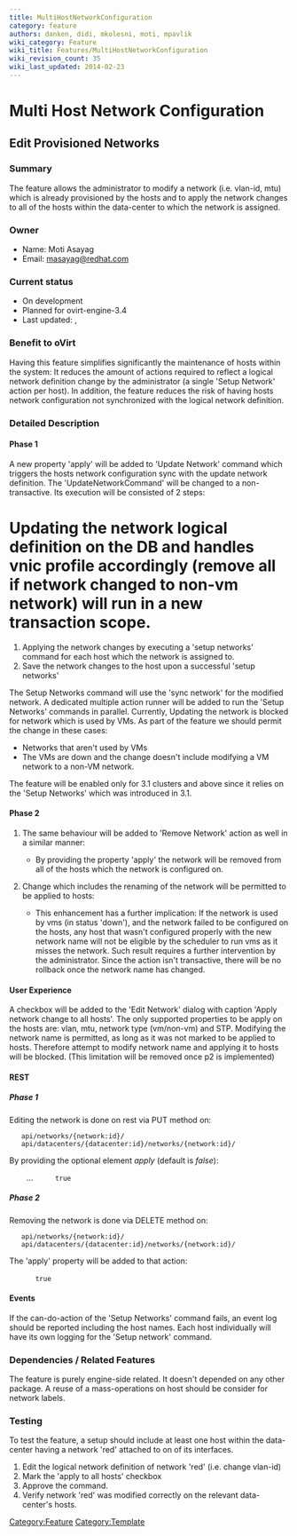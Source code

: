 ```yaml
---
title: MultiHostNetworkConfiguration
category: feature
authors: danken, didi, mkolesni, moti, mpavlik
wiki_category: Feature
wiki_title: Features/MultiHostNetworkConfiguration
wiki_revision_count: 35
wiki_last_updated: 2014-02-23
---
```


# Multi Host Network Configuration

## Edit Provisioned Networks

### Summary

The feature allows the administrator to modify a network (i.e. vlan-id, mtu) which is already provisioned by the hosts and to apply the network changes to all of the hosts within the data-center to which the network is assigned.

### Owner

*   Name: Moti Asayag
*   Email: <masayag@redhat.com>

### Current status

*   On development
*   Planned for ovirt-engine-3.4
*   Last updated: ,

### Benefit to oVirt

Having this feature simplifies significantly the maintenance of hosts within the system:
It reduces the amount of actions required to reflect a logical network definition change by the administrator (a single 'Setup Network' action per host).
In addition, the feature reduces the risk of having hosts network configuration not synchronized with the logical network definition.

### Detailed Description

#### Phase 1

A new property 'apply' will be added to 'Update Network' command which triggers the hosts network configuration sync with the update network definition.
The 'UpdateNetworkCommand' will be changed to a non-transactive. Its execution will be consisted of 2 steps:
# Updating the network logical definition on the DB and handles vnic profile accordingly (remove all if network changed to non-vm network) will run in a new transaction scope.

1.  Applying the network changes by executing a 'setup networks' command for each host which the network is assigned to.
2.  Save the network changes to the host upon a successful 'setup networks'

The Setup Networks command will use the 'sync network' for the modified network.
A dedicated multiple action runner will be added to run the 'Setup Networks' commands in parallel.
Currently, Updating the network is blocked for network which is used by VMs. As part of the feature we should permit the change in these cases:

*   Networks that aren't used by VMs
*   The VMs are down and the change doesn't include modifying a VM network to a non-VM network.

The feature will be enabled only for 3.1 clusters and above since it relies on the 'Setup Networks' which was introduced in 3.1.

#### Phase 2

1.  The same behaviour will be added to 'Remove Network' action as well in a similar manner:
    -   By providing the property 'apply' the network will be removed from all of the hosts which the network is configured on.

2.  Change which includes the renaming of the network will be permitted to be applied to hosts:
    -   This enhancement has a further implication: If the network is used by vms (in status 'down'), and the network failed to be configured on the hosts, any host that wasn't configured properly with the new network name will not be eligible by the scheduler to run vms as it misses the network. Such result requires a further intervention by the administrator. Since the action isn't transactive, there will be no rollback once the network name has changed.

#### User Experience

A checkbox will be added to the 'Edit Network' dialog with caption 'Apply network change to all hosts'.
The only supported properties to be apply on the hosts are: vlan, mtu, network type (vm/non-vm) and STP.
Modifying the network name is permitted, as long as it was not marked to be applied to hosts. Therefore attempt to modify network name and applying it to hosts will be blocked. (This limitation will be removed once p2 is implemented)

#### REST

##### Phase 1

Editing the network is done on rest via PUT method on:

       api/networks/{network:id}/
       api/datacenters/{datacenter:id}/networks/{network:id}/

By providing the optional element *apply* (default is *false*):

` `<network>
           ...
`     `<apply>`true`</apply>
` `</network>

##### Phase 2

Removing the network is done via DELETE method on:

       api/networks/{network:id}/
       api/datacenters/{datacenter:id}/networks/{network:id}/

The 'apply' property will be added to that action:

` `<action>
`     `<apply>`true`</apply>
` `</action>

#### Events

If the can-do-action of the 'Setup Networks' command fails, an event log should be reported including the host names.
Each host individually will have its own logging for the 'Setup network' command.

### Dependencies / Related Features

The feature is purely engine-side related. It doesn't depended on any other package.
A reuse of a mass-operations on host should be consider for network labels.

### Testing

To test the feature, a setup should include at least one host within the data-center having a network 'red' attached to on of its interfaces.

1.  Edit the logical network definition of network 'red' (i.e. change vlan-id)
2.  Mark the 'apply to all hosts' checkbox
3.  Approve the command.
4.  Verify network 'red' was modified correctly on the relevant data-center's hosts.

<Category:Feature> <Category:Template>
